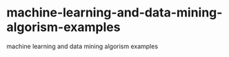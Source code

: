 # machine-learning-and-data-mining-algorism-examples
machine learning and data mining algorism examples
